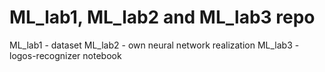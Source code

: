 # ML_lab1, ML_lab2 and ML_lab3 repo

ML_lab1 - dataset
ML_lab2 - own neural network realization
ML_lab3 - logos-recognizer notebook
